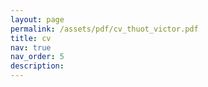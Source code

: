 ```yaml
---
layout: page
permalink: /assets/pdf/cv_thuot_victor.pdf
title: cv
nav: true
nav_order: 5
description:  
---
```

